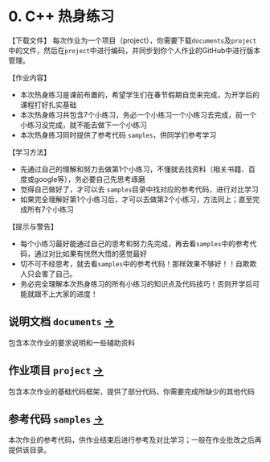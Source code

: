 # 0. C++ 热身练习

【下载文件】
每次作业为一个项目（project），你需要下载`documents`及`project`中的文件，然后在`project`中进行编码，并同步到你个人作业的GitHub中进行版本管理。

【作业内容】
- 本次热身练习是课前布置的，希望学生们在春节假期自觉来完成，为开学后的课程打好扎实基础
- 本次热身练习共包含7个小练习，务必一个小练习一个小练习去完成，前一个小练习没完成，就不能去做下一个小练习
- 本次热身练习同时提供了参考代码 `samples`，供同学们参考学习

【学习方法】
- 先通过自己的理解和努力去做第1个小练习，不懂就去找资料（相关书籍、百度或google等），务必要自己先思考琢磨
- 觉得自己做好了，才可以去 `samples`目录中找对应的参考代码，进行对比学习
- 如果完全理解好第1个小练习后，才可以去做第2个小练习，方法同上；直至完成所有7个小练习

【提示与警告】
- 每个小练习最好能通过自己的思考和努力先完成，再去看`samples`中的参考代码，通过对比如果有恍然大悟的感觉最好
- 切不可不经思考，就去看`samples`中的参考代码！那样效果不够好！！自欺欺人只会害了自己。
- 务必完全理解本次热身练习的所有小练习的知识点及代码技巧！否则开学后可能就跟不上大家的进度！


## 说明文档 `documents` [->](documents/) 

包含本次作业的要求说明和一些辅助资料

## 作业项目 `project` [->](project/) 

包含本次作业的基础代码框架，提供了部分代码，你需要完成所缺少的其他代码

## 参考代码 `samples` [->](samples/) 

本次作业的参考代码，供作业结束后进行参考及对比学习；一般在作业批改之后再提供该目录。
